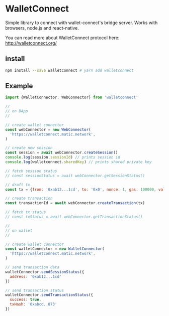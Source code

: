 # WalletConnect

Simple library to connect with wallet-connect's bridge server. Works with browsers, node.js and react-native.

You can read more about WalletConnect protocol here: http://walletconnect.org/

## install

```bash
npm install --save walletconnect # yarn add walletconnect
```

## Example

```js
import {WalletConnector, WebConnector} from 'walletconnect'

//
// on DApp
//

// create wallet connector
const webConnector = new WebConnector(
  'https://walletconnect.matic.network',
)

// create new session
const session = await webConnector.createSession()
console.log(session.sessionId) // prints session id
console.log(walletconnect.sharedKey) // prints shared private key

// fetch session status
// const sessionStatus = await webConnector.getSessionStatus()

// draft tx
const tx = {from: '0xab12...1cd', to: '0x0', nonce: 1, gas: 100000, value: 0, data: '0x0'}

// create transaction
const transactionId = await webConnector.createTransaction(tx)

// fetch tx status
// const txStatus = await webConnector.getTransactionStatus()

//
// on wallet
//

// create wallet connector
const walletConnector = new WalletConnector(
  'https://walletconnect.matic.network',
)

// send transaction data
walletConnector.sendSessionStatus({
  address: '0xab12...1cd'
})

// send transaction status
walletConnector.sendTransactionStatus({
  success: true,
  txHash: '0xabcd..873'
})
```
